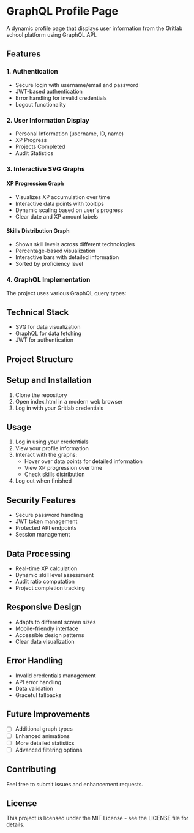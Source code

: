 # GraphQL Profile Page

A dynamic profile page that displays user information from the Gritlab school platform using GraphQL API.

## Features

### 1. Authentication
- Secure login with username/email and password
- JWT-based authentication
- Error handling for invalid credentials
- Logout functionality

### 2. User Information Display
- Personal Information (username, ID, name)
- XP Progress
- Projects Completed
- Audit Statistics

### 3. Interactive SVG Graphs
#### XP Progression Graph
- Visualizes XP accumulation over time
- Interactive data points with tooltips
- Dynamic scaling based on user's progress
- Clear date and XP amount labels

#### Skills Distribution Graph
- Shows skill levels across different technologies
- Percentage-based visualization
- Interactive bars with detailed information
- Sorted by proficiency level

### 4. GraphQL Implementation
The project uses various GraphQL query types:
## Technical Stack
- SVG for data visualization
- GraphQL for data fetching
- JWT for authentication

## Project Structure

## Setup and Installation
1. Clone the repository
2. Open index.html in a modern web browser
3. Log in with your Gritlab credentials

## Usage
1. Log in using your credentials
2. View your profile information
3. Interact with the graphs:
   - Hover over data points for detailed information
   - View XP progression over time
   - Check skills distribution
4. Log out when finished

## Security Features
- Secure password handling
- JWT token management
- Protected API endpoints
- Session management

## Data Processing
- Real-time XP calculation
- Dynamic skill level assessment
- Audit ratio computation
- Project completion tracking

## Responsive Design
- Adapts to different screen sizes
- Mobile-friendly interface
- Accessible design patterns
- Clear data visualization

## Error Handling
- Invalid credentials management
- API error handling
- Data validation
- Graceful fallbacks

## Future Improvements
- [ ] Additional graph types
- [ ] Enhanced animations
- [ ] More detailed statistics
- [ ] Advanced filtering options

## Contributing
Feel free to submit issues and enhancement requests.

## License
This project is licensed under the MIT License - see the LICENSE file for details.
